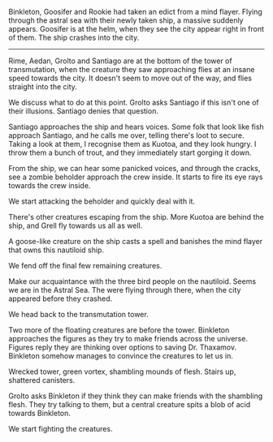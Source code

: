 Binkleton, Goosifer and Rookie had taken an edict from a mind flayer. Flying through the astral sea with their newly taken ship, a massive suddenly appears. Goosifer is at the helm, when they see the city appear right in front of them. The ship crashes into the city.

--------------------------

Rime, Aedan, Grolto and Santiago are at the bottom of the tower of transmutation, when the creature they saw approaching flies at an insane speed towards the city. It doesn't seem to move out of the way, and flies straight into the city.

We discuss what to do at this point. Grolto asks Santiago if this isn't one of their illusions. Santiago denies that question.

Santiago approaches the ship and hears voices. Some folk that look like fish approach Santiago, and he calls me over, telling there's loot to secure. Taking a look at them, I recognise them as Kuotoa, and they look hungry. I throw them a bunch of trout, and they immediately start gorging it down.

From the ship, we can hear some panicked voices, and through the cracks, see a zombie beholder approach the crew inside. It starts to fire its eye rays towards the crew inside.

We start attacking the beholder and quickly deal with it.

There's other creatures escaping from the ship. More Kuotoa are behind the ship, and Grell fly towards us all as well.

A goose-like creature on the ship casts a spell and banishes the mind flayer that owns this nautiloid ship.

We fend off the final few remaining creatures.

Make our acquaintance with the three bird people on the nautiloid. Seems we are in the Astral Sea. The were flying through there, when the city appeared before they crashed.

We head back to the transmutation tower.

Two more of the floating creatures are before the tower. Binkleton approaches the figures as they try to make friends across the universe. Figures reply they are thinking over options to saving Dr. Thaxamov. Binkleton somehow manages to convince the creatures to let us in.

Wrecked tower, green vortex, shambling mounds of flesh. Stairs up, shattered canisters.

Grolto asks Binkleton if they think they can make friends with the shambling flesh. They try talking to them, but a central creature spits a blob of acid towards Binkleton.

We start fighting the creatures. 